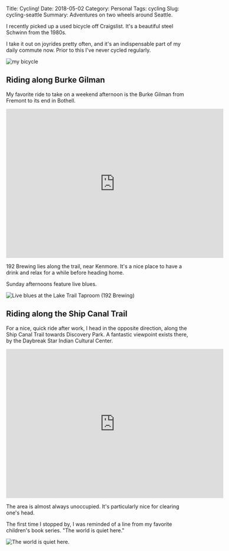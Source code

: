 Title: Cycling!
Date: 2018-05-02
Category: Personal
Tags: cycling
Slug: cycling-seattle
Summary: Adventures on two wheels around Seattle.

I recently picked up a used bicycle off Craigslist.  It's a beautiful
steel Schwinn from the 1980s.  

I take it out on joyrides pretty often, and it's an indispensable part
of my daily commute now.  Prior to this I've never cycled regularly.

![my bicycle]({attach}img/cycling/schwinn.jpg)

## Riding along Burke Gilman

My favorite ride to take on a weekend afternoon is the Burke Gilman from
Fremont to its end in Bothell.

<iframe height='405' width='590' frameborder='0' allowtransparency='true' scrolling='no' src='https://www.strava.com/activities/1540156275/embed/3fbb6e89ba4dea4cc4f577e7f59037015fbd9f83'></iframe>

192 Brewing lies along the trail, near Kenmore.  It's a nice place to have
a drink and relax for a while before heading home.  

Sunday afternoons feature live blues.

![Live blues at the Lake Trail Taproom (192 Brewing)](
{attach}img/cycling/192brewing.jpg)


## Riding along the Ship Canal Trail

For a nice, quick ride after work, I head in the opposite direction, along
the Ship Canal Trail towards Discovery Park.  A fantastic viewpoint exists
there, by the Daybreak Star Indian Cultural Center.

<iframe height='405' width='590' frameborder='0' allowtransparency='true' scrolling='no' src='https://www.strava.com/activities/1535698501/embed/b0f373521c3411448e1d79a44047a7ed5b8d8dd4'></iframe>

The area is almost always unoccupied.  It's particularly nice for clearing
one's head.  

The first time I stopped by, I was reminded of a line
from my favorite children's book series.  "The world is quiet here."

![The world is quiet here.]({attach}img/cycling/discovery-park-viewpoint.jpg)
